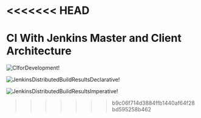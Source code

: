 <<<<<<< HEAD
=======
# CI With Jenkins Master and Client Architecture

![CIforDevelopment!](https://lucid.app/publicSegments/view/64a259a4-f8bd-4d2a-bd47-5ed09064197b/image.png)

![JenkinsDistributedBuildResultsDeclarative!](https://lucid.app/publicSegments/view/8516f60d-e144-4757-871f-e57e6f2305af/image.png)

![JenkinsDistributedBuildResultsImperative!](https://lucid.app/publicSegments/view/1da9bc53-1f84-4e3f-b4c6-424b1187be4d/image.png)

>>>>>>> b9c06f714d3884ffb1440af64f28bd595258b462
